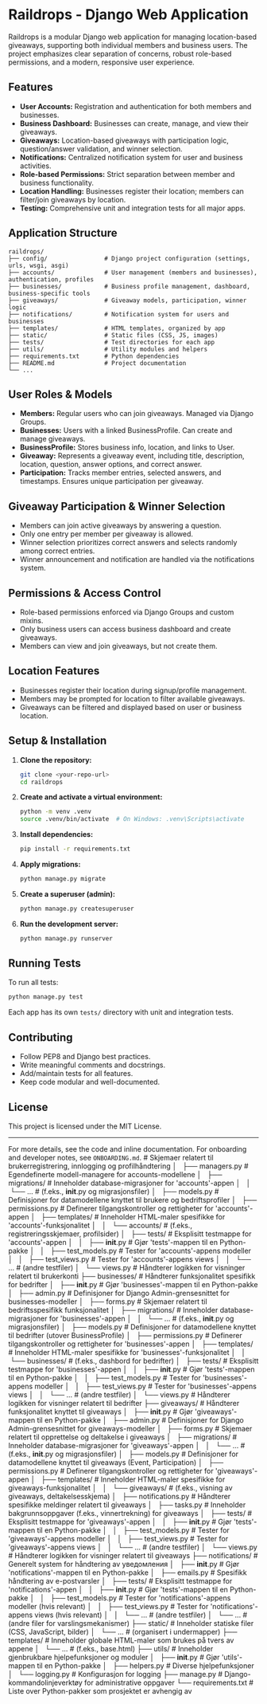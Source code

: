 # Raildrops - Django Web Application

Raildrops is a modular Django web application for managing location-based giveaways, supporting both individual members and business users. The project emphasizes clear separation of concerns, robust role-based permissions, and a modern, responsive user experience.

## Features

- **User Accounts:** Registration and authentication for both members and businesses.
- **Business Dashboard:** Businesses can create, manage, and view their giveaways.
- **Giveaways:** Location-based giveaways with participation logic, question/answer validation, and winner selection.
- **Notifications:** Centralized notification system for user and business activities.
- **Role-based Permissions:** Strict separation between member and business functionality.
- **Location Handling:** Businesses register their location; members can filter/join giveaways by location.
- **Testing:** Comprehensive unit and integration tests for all major apps.

## Application Structure

```
raildrops/
├── config/                # Django project configuration (settings, urls, wsgi, asgi)
├── accounts/              # User management (members and businesses), authentication, profiles
├── businesses/            # Business profile management, dashboard, business-specific tools
├── giveaways/             # Giveaway models, participation, winner logic
├── notifications/         # Notification system for users and businesses
├── templates/             # HTML templates, organized by app
├── static/                # Static files (CSS, JS, images)
├── tests/                 # Test directories for each app
├── utils/                 # Utility modules and helpers
├── requirements.txt       # Python dependencies
├── README.md              # Project documentation
└── ...
```

## User Roles & Models

- **Members:** Regular users who can join giveaways. Managed via Django Groups.
- **Businesses:** Users with a linked BusinessProfile. Can create and manage giveaways.
- **BusinessProfile:** Stores business info, location, and links to User.
- **Giveaway:** Represents a giveaway event, including title, description, location, question, answer options, and correct answer.
- **Participation:** Tracks member entries, selected answers, and timestamps. Ensures unique participation per giveaway.

## Giveaway Participation & Winner Selection

- Members can join active giveaways by answering a question.
- Only one entry per member per giveaway is allowed.
- Winner selection prioritizes correct answers and selects randomly among correct entries.
- Winner announcement and notification are handled via the notifications system.

## Permissions & Access Control

- Role-based permissions enforced via Django Groups and custom mixins.
- Only business users can access business dashboard and create giveaways.
- Members can view and join giveaways, but not create them.

## Location Features

- Businesses register their location during signup/profile management.
- Members may be prompted for location to filter available giveaways.
- Giveaways can be filtered and displayed based on user or business location.

## Setup & Installation

1. **Clone the repository:**
   ```sh
   git clone <your-repo-url>
   cd raildrops
   ```
2. **Create and activate a virtual environment:**
   ```sh
   python -m venv .venv
   source .venv/bin/activate  # On Windows: .venv\Scripts\activate
   ```
3. **Install dependencies:**
   ```sh
   pip install -r requirements.txt
   ```
4. **Apply migrations:**
   ```sh
   python manage.py migrate
   ```
5. **Create a superuser (admin):**
   ```sh
   python manage.py createsuperuser
   ```
6. **Run the development server:**
   ```sh
   python manage.py runserver
   ```

## Running Tests

To run all tests:
```sh
python manage.py test
```
Each app has its own `tests/` directory with unit and integration tests.

## Contributing
- Follow PEP8 and Django best practices.
- Write meaningful comments and docstrings.
- Add/maintain tests for all features.
- Keep code modular and well-documented.

## License
This project is licensed under the MIT License.

---

For more details, see the code and inline documentation. For onboarding and developer notes, see `ONBOARDING.md`.
    # Skjemaer relatert til brukerregistrering, innlogging og profilhåndtering
│   ├── managers.py                 # Egendefinerte modell-managere for accounts-modellene
│   ├── migrations/                 # Inneholder database-migrasjoner for 'accounts'-appen
│   │   └── ...                     # (f.eks., __init__.py og migrasjonsfiler)
│   ├── models.py                   # Definisjoner for datamodellene knyttet til brukere og bedriftsprofiler
│   ├── permissions.py              # Definerer tilgangskontroller og rettigheter for 'accounts'-appen
│   ├── templates/                 # Inneholder HTML-maler spesifikke for 'accounts'-funksjonalitet
│   │   └── accounts/             # (f.eks., registreringsskjemaer, profilsider)
│   ├── tests/                      # Eksplisitt testmappe for 'accounts'-appen
│   │   ├── __init__.py             # Gjør 'tests'-mappen til en Python-pakke
│   │   ├── test_models.py          # Tester for 'accounts'-appens modeller
│   │   ├── test_views.py           # Tester for 'accounts'-appens views
│   │   └── ...                     # (andre testfiler)
│   └── views.py                    # Håndterer logikken for visninger relatert til brukerkonti
├── businesses/                       # Håndterer funksjonalitet spesifikk for bedrifter
│   ├── __init__.py                 # Gjør 'businesses'-mappen til en Python-pakke
│   ├── admin.py                    # Definisjoner for Django Admin-grensesnittet for businesses-modeller
│   ├── forms.py                    # Skjemaer relatert til bedriftsspesifikk funksjonalitet
│   ├── migrations/                 # Inneholder database-migrasjoner for 'businesses'-appen
│   │   └── ...                     # (f.eks., __init__.py og migrasjonsfiler)
│   ├── models.py                   # Definisjoner for datamodellene knyttet til bedrifter (utover BusinessProfile)
│   ├── permissions.py              # Definerer tilgangskontroller og rettigheter for 'businesses'-appen
│   ├── templates/                 # Inneholder HTML-maler spesifikke for 'businesses'-funksjonalitet
│   │   └── businesses/           # (f.eks., dashbord for bedrifter)
│   ├── tests/                      # Eksplisitt testmappe for 'businesses'-appen
│   │   ├── __init__.py             # Gjør 'tests'-mappen til en Python-pakke
│   │   ├── test_models.py          # Tester for 'businesses'-appens modeller
│   │   ├── test_views.py           # Tester for 'businesses'-appens views
│   │   └── ...                     # (andre testfiler)
│   └── views.py                    # Håndterer logikken for visninger relatert til bedrifter
├── giveaways/                        # Håndterer funksjonalitet knyttet til giveaways
│   ├── __init__.py                 # Gjør 'giveaways'-mappen til en Python-pakke
│   ├── admin.py                    # Definisjoner for Django Admin-grensesnittet for giveaways-modeller
│   ├── forms.py                    # Skjemaer relatert til opprettelse og deltakelse i giveaways
│   ├── migrations/                 # Inneholder database-migrasjoner for 'giveaways'-appen
│   │   └── ...                     # (f.eks., __init__.py og migrasjonsfiler)
│   ├── models.py                   # Definisjoner for datamodellene knyttet til giveaways (Event, Participation)
│   ├── permissions.py              # Definerer tilgangskontroller og rettigheter for 'giveaways'-appen
│   ├── templates/                 # Inneholder HTML-maler spesifikke for giveaways-funksjonalitet
│   │   └── giveaways/            # (f.eks., visning av giveaways, deltakelsesskjema)
│   ├── notifications.py           # Håndterer spesifikke meldinger relatert til giveaways
│   ├── tasks.py                    # Inneholder bakgrunnsoppgaver (f.eks., vinnertrekning) for giveaways
│   ├── tests/                      # Eksplisitt testmappe for 'giveaways'-appen
│   │   ├── __init__.py             # Gjør 'tests'-mappen til en Python-pakke
│   │   ├── test_models.py          # Tester for 'giveaways'-appens modeller
│   │   ├── test_views.py           # Tester for 'giveaways'-appens views
│   │   └── ...                     # (andre testfiler)
│   └── views.py                    # Håndterer logikken for visninger relatert til giveaways
├── notifications/                   # Generelt system for håndtering av уведомления
│   ├── __init__.py                 # Gjør 'notifications'-mappen til en Python-pakke
│   ├── emails.py                   # Spesifikk håndtering av e-postvarsler
│   ├── tests/                      # Eksplisitt testmappe for 'notifications'-appen
│   │   ├── __init__.py             # Gjør 'tests'-mappen til en Python-pakke
│   │   ├── test_models.py          # Tester for 'notifications'-appens modeller (hvis relevant)
│   │   ├── test_views.py           # Tester for 'notifications'-appens views (hvis relevant)
│   │   └── ...                     # (andre testfiler)
│   └── ...                         # (andre filer for varslingsmekanismer)
├── static/                         # Inneholder statiske filer (CSS, JavaScript, bilder)
│   └── ...                         # (organisert i undermapper)
├── templates/                      # Inneholder globale HTML-maler som brukes på tvers av appene
│   └── ...                         # (f.eks., base.html)
├── utils/                            # Inneholder gjenbrukbare hjelpefunksjoner og moduler
│   ├── __init__.py                 # Gjør 'utils'-mappen til en Python-pakke
│   ├── helpers.py                  # Diverse hjelpefunksjoner
│   └── logging.py                  # Konfigurasjon for logging
├── manage.py                       # Django-kommandolinjeverktøy for administrative oppgaver
└── requirements.txt                # Liste over Python-pakker som prosjektet er avhengig av
